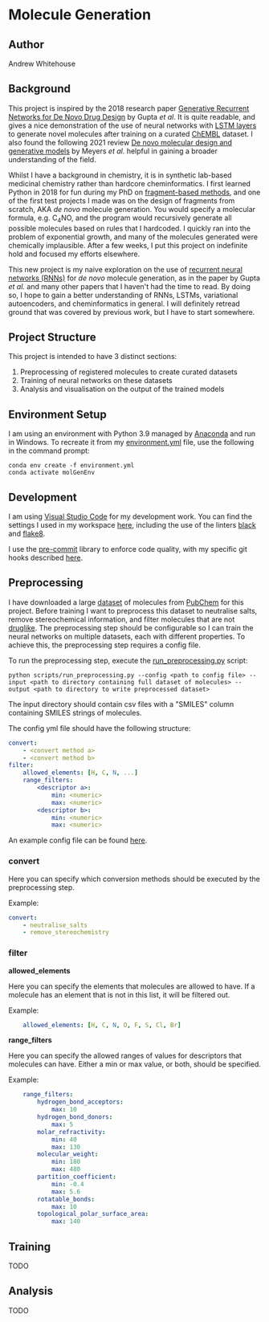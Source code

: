 # Molecule Generation

## Author

Andrew Whitehouse

## Background

This project is inspired by the 2018 research paper [Generative Recurrent Networks for De Novo Drug Design](https://www.ncbi.nlm.nih.gov/pmc/articles/PMC5836943/) by Gupta *et al*.
It is quite readable, and gives a nice demonstration of the use of neural networks with [LSTM layers](https://en.wikipedia.org/wiki/Long_short-term_memory) to generate novel molecules after training on a curated [ChEMBL](https://www.ebi.ac.uk/chembl/) dataset.
I also found the following 2021 review [De novo molecular design and generative models](https://www.sciencedirect.com/science/article/pii/S1359644621002531) by Meyers *et al.* helpful in gaining a broader understanding of the field.

Whilst I have a background in chemistry, it is in synthetic lab-based medicinal chemistry rather than hardcore cheminformatics.
I first learned Python in 2018 for fun during my PhD on [fragment-based methods](https://pubs.acs.org/doi/10.1021/acs.jmedchem.9b00809), and one of the first test projects I made was on the design of fragments from scratch, AKA *de novo* molecule generation.
You would specify a molecular formula, e.g. C<sub>4</sub>NO, and the program would recursively generate all possible molecules based on rules that I hardcoded.
I quickly ran into the problem of exponential growth, and many of the molecules generated were chemically implausible.
After a few weeks, I put this project on indefinite hold and focused my efforts elsewhere.

This new project is my naive exploration on the use of [recurrent neural networks (RNNs)](https://en.wikipedia.org/wiki/Recurrent_neural_network) for *de novo* molecule generation, as in the paper by Gupta *et al.* and many other papers that I haven't had the time to read.
By doing so, I hope to gain a better understanding of RNNs, LSTMs, variational autoencoders, and cheminformatics in general.
I will definitely retread ground that was covered by previous work, but I have to start somewhere.

## Project Structure

This project is intended to have 3 distinct sections:
1. Preprocessing of registered molecules to create curated datasets
2. Training of neural networks on these datasets
3. Analysis and visualisation on the output of the trained models

## Environment Setup

I am using an environment with Python 3.9 managed by [Anaconda](https://www.anaconda.com/) and run in Windows.
To recreate it from my [environment.yml](environment.yml) file, use the following in the command prompt:

```
conda env create -f environment.yml
conda activate molGenEnv
```

## Development

I am using [Visual Studio Code](https://code.visualstudio.com/) for my development work.
You can find the settings I used in my workspace [here](.vscode/settings.json), including the use of the linters [black](https://black.readthedocs.io/en/stable/) and [flake8](https://flake8.pycqa.org/en/latest/).

I use the [pre-commit](https://pre-commit.com/) library to enforce code quality, with my specific git hooks described [here](.pre-commit-config.yaml).

## Preprocessing

I have downloaded a large [dataset](https://ftp.ncbi.nlm.nih.gov/pubchem/Compound/Extras/CID-SMILES.gz) of molecules from [PubChem](https://pubchem.ncbi.nlm.nih.gov/) for this project.
Before training I want to preprocess this dataset to neutralise salts, remove stereochemical information, and filter molecules that are not [druglike](https://en.wikipedia.org/wiki/Druglikeness).
The preprocessing step should be configurable so I can train the neural networks on multiple datasets, each with different properties.
To achieve this, the preprocessing step requires a config file.

To run the preprocessing step, execute the [run_preprocessing.py](scripts/run_preprocessing.py) script:
```
python scripts/run_preprocessing.py --config <path to config file> --input <path to directory containing full dataset of molecules> --output <path to directory to write preprocessed dataset>
```

The input directory should contain csv files with a "SMILES" column containing SMILES strings of molecules.

The config yml file should have the following structure:
```yaml
convert:
    - <convert method a>
    - <convert method b>
filter:
    allowed_elements: [H, C, N, ...]
    range_filters:
        <descriptor a>:
            min: <numeric>
            max: <numeric>
        <descriptor b>:
            min: <numeric>
            max: <numeric>
```

An example config file can be found [here](examples/preprocessing.yml).

### convert

Here you can specify which conversion methods should be executed by the preprocessing step.

Example:
```yaml
convert:
    - neutralise_salts
    - remove_stereochemistry
```

### filter

**allowed_elements**

Here you can specify the elements that molecules are allowed to have.
If a molecule has an element that is not in this list, it will be filtered out.

Example:
```yaml
    allowed_elements: [H, C, N, O, F, S, Cl, Br]
```

**range_filters**

Here you can specify the allowed ranges of values for descriptors that molecules can have.
Either a min or max value, or both, should be specified.

Example:
```yaml
    range_filters:
        hydrogen_bond_acceptors:
            max: 10
        hydrogen_bond_donors:
            max: 5
        molar_refractivity:
            min: 40
            max: 130
        molecular_weight:
            min: 180
            max: 480
        partition_coefficient:
            min: -0.4
            max: 5.6
        rotatable_bonds:
            max: 10
        topological_polar_surface_area:
            max: 140
```

## Training

TODO

## Analysis

TODO

